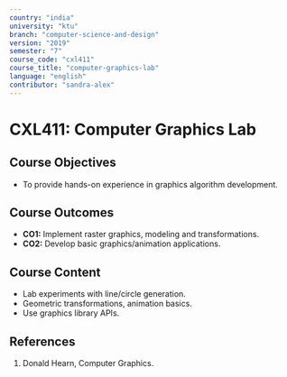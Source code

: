 ```yaml
---
country: "india"
university: "ktu"
branch: "computer-science-and-design"
version: "2019"
semester: "7"
course_code: "cxl411"
course_title: "computer-graphics-lab"
language: "english"
contributor: "sandra-alex"
---
```


# CXL411: Computer Graphics Lab

## Course Objectives
* To provide hands-on experience in graphics algorithm development.

## Course Outcomes
* **CO1:** Implement raster graphics, modeling and transformations.
* **CO2:** Develop basic graphics/animation applications.

## Course Content

* Lab experiments with line/circle generation.
* Geometric transformations, animation basics.
* Use graphics library APIs.

## References
1. Donald Hearn, Computer Graphics.

